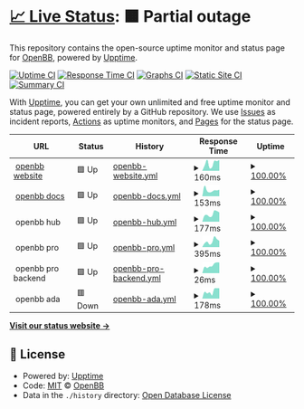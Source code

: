 # [📈 Live Status](https://openbb-finance.github.io/uptime): <!--live status--> **🟧 Partial outage**

This repository contains the open-source uptime monitor and status page for [OpenBB](www.openbb.co), powered by [Upptime](https://github.com/upptime/upptime).

[![Uptime CI](https://github.com/openbb-finance/uptime/workflows/Uptime%20CI/badge.svg)](https://github.com/openbb-finance/uptime/actions?query=workflow%3A%22Uptime+CI%22)
[![Response Time CI](https://github.com/openbb-finance/uptime/workflows/Response%20Time%20CI/badge.svg)](https://github.com/openbb-finance/uptime/actions?query=workflow%3A%22Response+Time+CI%22)
[![Graphs CI](https://github.com/openbb-finance/uptime/workflows/Graphs%20CI/badge.svg)](https://github.com/openbb-finance/uptime/actions?query=workflow%3A%22Graphs+CI%22)
[![Static Site CI](https://github.com/openbb-finance/uptime/workflows/Static%20Site%20CI/badge.svg)](https://github.com/openbb-finance/uptime/actions?query=workflow%3A%22Static+Site+CI%22)
[![Summary CI](https://github.com/openbb-finance/uptime/workflows/Summary%20CI/badge.svg)](https://github.com/openbb-finance/uptime/actions?query=workflow%3A%22Summary+CI%22)

With [Upptime](https://upptime.js.org), you can get your own unlimited and free uptime monitor and status page, powered entirely by a GitHub repository. We use [Issues](https://github.com/openbb-finance/uptime/issues) as incident reports, [Actions](https://github.com/openbb-finance/uptime/actions) as uptime monitors, and [Pages](https://openbb-finance.github.io/uptime) for the status page.

<!--start: status pages-->
<!-- This summary is generated by Upptime (https://github.com/upptime/upptime) -->
<!-- Do not edit this manually, your changes will be overwritten -->
<!-- prettier-ignore -->
| URL | Status | History | Response Time | Uptime |
| --- | ------ | ------- | ------------- | ------ |
| <img alt="" src="https://icons.duckduckgo.com/ip3/openbb.co.ico" height="13"> [openbb website](https://openbb.co) | 🟩 Up | [openbb-website.yml](https://github.com/piiq/uptime-test/commits/HEAD/history/openbb-website.yml) | <details><summary><img alt="Response time graph" src="./graphs/openbb-website/response-time-week.png" height="20"> 160ms</summary><br><a href="https://piiq.github.io/uptime/history/openbb-website"><img alt="Response time 160" src="https://img.shields.io/endpoint?url=https%3A%2F%2Fraw.githubusercontent.com%2Fpiiq%2Fuptime-test%2FHEAD%2Fapi%2Fopenbb-website%2Fresponse-time.json"></a><br><a href="https://piiq.github.io/uptime/history/openbb-website"><img alt="24-hour response time 281" src="https://img.shields.io/endpoint?url=https%3A%2F%2Fraw.githubusercontent.com%2Fpiiq%2Fuptime-test%2FHEAD%2Fapi%2Fopenbb-website%2Fresponse-time-day.json"></a><br><a href="https://piiq.github.io/uptime/history/openbb-website"><img alt="7-day response time 160" src="https://img.shields.io/endpoint?url=https%3A%2F%2Fraw.githubusercontent.com%2Fpiiq%2Fuptime-test%2FHEAD%2Fapi%2Fopenbb-website%2Fresponse-time-week.json"></a><br><a href="https://piiq.github.io/uptime/history/openbb-website"><img alt="30-day response time 160" src="https://img.shields.io/endpoint?url=https%3A%2F%2Fraw.githubusercontent.com%2Fpiiq%2Fuptime-test%2FHEAD%2Fapi%2Fopenbb-website%2Fresponse-time-month.json"></a><br><a href="https://piiq.github.io/uptime/history/openbb-website"><img alt="1-year response time 160" src="https://img.shields.io/endpoint?url=https%3A%2F%2Fraw.githubusercontent.com%2Fpiiq%2Fuptime-test%2FHEAD%2Fapi%2Fopenbb-website%2Fresponse-time-year.json"></a></details> | <details><summary><a href="https://piiq.github.io/uptime/history/openbb-website">100.00%</a></summary><a href="https://piiq.github.io/uptime/history/openbb-website"><img alt="All-time uptime 100.00%" src="https://img.shields.io/endpoint?url=https%3A%2F%2Fraw.githubusercontent.com%2Fpiiq%2Fuptime-test%2FHEAD%2Fapi%2Fopenbb-website%2Fuptime.json"></a><br><a href="https://piiq.github.io/uptime/history/openbb-website"><img alt="24-hour uptime 100.00%" src="https://img.shields.io/endpoint?url=https%3A%2F%2Fraw.githubusercontent.com%2Fpiiq%2Fuptime-test%2FHEAD%2Fapi%2Fopenbb-website%2Fuptime-day.json"></a><br><a href="https://piiq.github.io/uptime/history/openbb-website"><img alt="7-day uptime 100.00%" src="https://img.shields.io/endpoint?url=https%3A%2F%2Fraw.githubusercontent.com%2Fpiiq%2Fuptime-test%2FHEAD%2Fapi%2Fopenbb-website%2Fuptime-week.json"></a><br><a href="https://piiq.github.io/uptime/history/openbb-website"><img alt="30-day uptime 100.00%" src="https://img.shields.io/endpoint?url=https%3A%2F%2Fraw.githubusercontent.com%2Fpiiq%2Fuptime-test%2FHEAD%2Fapi%2Fopenbb-website%2Fuptime-month.json"></a><br><a href="https://piiq.github.io/uptime/history/openbb-website"><img alt="1-year uptime 100.00%" src="https://img.shields.io/endpoint?url=https%3A%2F%2Fraw.githubusercontent.com%2Fpiiq%2Fuptime-test%2FHEAD%2Fapi%2Fopenbb-website%2Fuptime-year.json"></a></details>
| <img alt="" src="https://icons.duckduckgo.com/ip3/docs.openbb.co.ico" height="13"> [openbb docs](https://docs.openbb.co/) | 🟩 Up | [openbb-docs.yml](https://github.com/piiq/uptime-test/commits/HEAD/history/openbb-docs.yml) | <details><summary><img alt="Response time graph" src="./graphs/openbb-docs/response-time-week.png" height="20"> 153ms</summary><br><a href="https://piiq.github.io/uptime/history/openbb-docs"><img alt="Response time 153" src="https://img.shields.io/endpoint?url=https%3A%2F%2Fraw.githubusercontent.com%2Fpiiq%2Fuptime-test%2FHEAD%2Fapi%2Fopenbb-docs%2Fresponse-time.json"></a><br><a href="https://piiq.github.io/uptime/history/openbb-docs"><img alt="24-hour response time 143" src="https://img.shields.io/endpoint?url=https%3A%2F%2Fraw.githubusercontent.com%2Fpiiq%2Fuptime-test%2FHEAD%2Fapi%2Fopenbb-docs%2Fresponse-time-day.json"></a><br><a href="https://piiq.github.io/uptime/history/openbb-docs"><img alt="7-day response time 153" src="https://img.shields.io/endpoint?url=https%3A%2F%2Fraw.githubusercontent.com%2Fpiiq%2Fuptime-test%2FHEAD%2Fapi%2Fopenbb-docs%2Fresponse-time-week.json"></a><br><a href="https://piiq.github.io/uptime/history/openbb-docs"><img alt="30-day response time 153" src="https://img.shields.io/endpoint?url=https%3A%2F%2Fraw.githubusercontent.com%2Fpiiq%2Fuptime-test%2FHEAD%2Fapi%2Fopenbb-docs%2Fresponse-time-month.json"></a><br><a href="https://piiq.github.io/uptime/history/openbb-docs"><img alt="1-year response time 153" src="https://img.shields.io/endpoint?url=https%3A%2F%2Fraw.githubusercontent.com%2Fpiiq%2Fuptime-test%2FHEAD%2Fapi%2Fopenbb-docs%2Fresponse-time-year.json"></a></details> | <details><summary><a href="https://piiq.github.io/uptime/history/openbb-docs">100.00%</a></summary><a href="https://piiq.github.io/uptime/history/openbb-docs"><img alt="All-time uptime 100.00%" src="https://img.shields.io/endpoint?url=https%3A%2F%2Fraw.githubusercontent.com%2Fpiiq%2Fuptime-test%2FHEAD%2Fapi%2Fopenbb-docs%2Fuptime.json"></a><br><a href="https://piiq.github.io/uptime/history/openbb-docs"><img alt="24-hour uptime 100.00%" src="https://img.shields.io/endpoint?url=https%3A%2F%2Fraw.githubusercontent.com%2Fpiiq%2Fuptime-test%2FHEAD%2Fapi%2Fopenbb-docs%2Fuptime-day.json"></a><br><a href="https://piiq.github.io/uptime/history/openbb-docs"><img alt="7-day uptime 100.00%" src="https://img.shields.io/endpoint?url=https%3A%2F%2Fraw.githubusercontent.com%2Fpiiq%2Fuptime-test%2FHEAD%2Fapi%2Fopenbb-docs%2Fuptime-week.json"></a><br><a href="https://piiq.github.io/uptime/history/openbb-docs"><img alt="30-day uptime 100.00%" src="https://img.shields.io/endpoint?url=https%3A%2F%2Fraw.githubusercontent.com%2Fpiiq%2Fuptime-test%2FHEAD%2Fapi%2Fopenbb-docs%2Fuptime-month.json"></a><br><a href="https://piiq.github.io/uptime/history/openbb-docs"><img alt="1-year uptime 100.00%" src="https://img.shields.io/endpoint?url=https%3A%2F%2Fraw.githubusercontent.com%2Fpiiq%2Fuptime-test%2FHEAD%2Fapi%2Fopenbb-docs%2Fuptime-year.json"></a></details>
| <img alt="" src="https://icons.duckduckgo.com/ip3/null.ico" height="13"> openbb hub | 🟩 Up | [openbb-hub.yml](https://github.com/piiq/uptime-test/commits/HEAD/history/openbb-hub.yml) | <details><summary><img alt="Response time graph" src="./graphs/openbb-hub/response-time-week.png" height="20"> 177ms</summary><br><a href="https://piiq.github.io/uptime/history/openbb-hub"><img alt="Response time 177" src="https://img.shields.io/endpoint?url=https%3A%2F%2Fraw.githubusercontent.com%2Fpiiq%2Fuptime-test%2FHEAD%2Fapi%2Fopenbb-hub%2Fresponse-time.json"></a><br><a href="https://piiq.github.io/uptime/history/openbb-hub"><img alt="24-hour response time 262" src="https://img.shields.io/endpoint?url=https%3A%2F%2Fraw.githubusercontent.com%2Fpiiq%2Fuptime-test%2FHEAD%2Fapi%2Fopenbb-hub%2Fresponse-time-day.json"></a><br><a href="https://piiq.github.io/uptime/history/openbb-hub"><img alt="7-day response time 177" src="https://img.shields.io/endpoint?url=https%3A%2F%2Fraw.githubusercontent.com%2Fpiiq%2Fuptime-test%2FHEAD%2Fapi%2Fopenbb-hub%2Fresponse-time-week.json"></a><br><a href="https://piiq.github.io/uptime/history/openbb-hub"><img alt="30-day response time 177" src="https://img.shields.io/endpoint?url=https%3A%2F%2Fraw.githubusercontent.com%2Fpiiq%2Fuptime-test%2FHEAD%2Fapi%2Fopenbb-hub%2Fresponse-time-month.json"></a><br><a href="https://piiq.github.io/uptime/history/openbb-hub"><img alt="1-year response time 177" src="https://img.shields.io/endpoint?url=https%3A%2F%2Fraw.githubusercontent.com%2Fpiiq%2Fuptime-test%2FHEAD%2Fapi%2Fopenbb-hub%2Fresponse-time-year.json"></a></details> | <details><summary><a href="https://piiq.github.io/uptime/history/openbb-hub">100.00%</a></summary><a href="https://piiq.github.io/uptime/history/openbb-hub"><img alt="All-time uptime 100.00%" src="https://img.shields.io/endpoint?url=https%3A%2F%2Fraw.githubusercontent.com%2Fpiiq%2Fuptime-test%2FHEAD%2Fapi%2Fopenbb-hub%2Fuptime.json"></a><br><a href="https://piiq.github.io/uptime/history/openbb-hub"><img alt="24-hour uptime 100.00%" src="https://img.shields.io/endpoint?url=https%3A%2F%2Fraw.githubusercontent.com%2Fpiiq%2Fuptime-test%2FHEAD%2Fapi%2Fopenbb-hub%2Fuptime-day.json"></a><br><a href="https://piiq.github.io/uptime/history/openbb-hub"><img alt="7-day uptime 100.00%" src="https://img.shields.io/endpoint?url=https%3A%2F%2Fraw.githubusercontent.com%2Fpiiq%2Fuptime-test%2FHEAD%2Fapi%2Fopenbb-hub%2Fuptime-week.json"></a><br><a href="https://piiq.github.io/uptime/history/openbb-hub"><img alt="30-day uptime 100.00%" src="https://img.shields.io/endpoint?url=https%3A%2F%2Fraw.githubusercontent.com%2Fpiiq%2Fuptime-test%2FHEAD%2Fapi%2Fopenbb-hub%2Fuptime-month.json"></a><br><a href="https://piiq.github.io/uptime/history/openbb-hub"><img alt="1-year uptime 100.00%" src="https://img.shields.io/endpoint?url=https%3A%2F%2Fraw.githubusercontent.com%2Fpiiq%2Fuptime-test%2FHEAD%2Fapi%2Fopenbb-hub%2Fuptime-year.json"></a></details>
| <img alt="" src="https://icons.duckduckgo.com/ip3/null.ico" height="13"> openbb pro | 🟩 Up | [openbb-pro.yml](https://github.com/piiq/uptime-test/commits/HEAD/history/openbb-pro.yml) | <details><summary><img alt="Response time graph" src="./graphs/openbb-pro/response-time-week.png" height="20"> 395ms</summary><br><a href="https://piiq.github.io/uptime/history/openbb-pro"><img alt="Response time 395" src="https://img.shields.io/endpoint?url=https%3A%2F%2Fraw.githubusercontent.com%2Fpiiq%2Fuptime-test%2FHEAD%2Fapi%2Fopenbb-pro%2Fresponse-time.json"></a><br><a href="https://piiq.github.io/uptime/history/openbb-pro"><img alt="24-hour response time 213" src="https://img.shields.io/endpoint?url=https%3A%2F%2Fraw.githubusercontent.com%2Fpiiq%2Fuptime-test%2FHEAD%2Fapi%2Fopenbb-pro%2Fresponse-time-day.json"></a><br><a href="https://piiq.github.io/uptime/history/openbb-pro"><img alt="7-day response time 395" src="https://img.shields.io/endpoint?url=https%3A%2F%2Fraw.githubusercontent.com%2Fpiiq%2Fuptime-test%2FHEAD%2Fapi%2Fopenbb-pro%2Fresponse-time-week.json"></a><br><a href="https://piiq.github.io/uptime/history/openbb-pro"><img alt="30-day response time 395" src="https://img.shields.io/endpoint?url=https%3A%2F%2Fraw.githubusercontent.com%2Fpiiq%2Fuptime-test%2FHEAD%2Fapi%2Fopenbb-pro%2Fresponse-time-month.json"></a><br><a href="https://piiq.github.io/uptime/history/openbb-pro"><img alt="1-year response time 395" src="https://img.shields.io/endpoint?url=https%3A%2F%2Fraw.githubusercontent.com%2Fpiiq%2Fuptime-test%2FHEAD%2Fapi%2Fopenbb-pro%2Fresponse-time-year.json"></a></details> | <details><summary><a href="https://piiq.github.io/uptime/history/openbb-pro">100.00%</a></summary><a href="https://piiq.github.io/uptime/history/openbb-pro"><img alt="All-time uptime 100.00%" src="https://img.shields.io/endpoint?url=https%3A%2F%2Fraw.githubusercontent.com%2Fpiiq%2Fuptime-test%2FHEAD%2Fapi%2Fopenbb-pro%2Fuptime.json"></a><br><a href="https://piiq.github.io/uptime/history/openbb-pro"><img alt="24-hour uptime 100.00%" src="https://img.shields.io/endpoint?url=https%3A%2F%2Fraw.githubusercontent.com%2Fpiiq%2Fuptime-test%2FHEAD%2Fapi%2Fopenbb-pro%2Fuptime-day.json"></a><br><a href="https://piiq.github.io/uptime/history/openbb-pro"><img alt="7-day uptime 100.00%" src="https://img.shields.io/endpoint?url=https%3A%2F%2Fraw.githubusercontent.com%2Fpiiq%2Fuptime-test%2FHEAD%2Fapi%2Fopenbb-pro%2Fuptime-week.json"></a><br><a href="https://piiq.github.io/uptime/history/openbb-pro"><img alt="30-day uptime 100.00%" src="https://img.shields.io/endpoint?url=https%3A%2F%2Fraw.githubusercontent.com%2Fpiiq%2Fuptime-test%2FHEAD%2Fapi%2Fopenbb-pro%2Fuptime-month.json"></a><br><a href="https://piiq.github.io/uptime/history/openbb-pro"><img alt="1-year uptime 100.00%" src="https://img.shields.io/endpoint?url=https%3A%2F%2Fraw.githubusercontent.com%2Fpiiq%2Fuptime-test%2FHEAD%2Fapi%2Fopenbb-pro%2Fuptime-year.json"></a></details>
| <img alt="" src="https://icons.duckduckgo.com/ip3/null.ico" height="13"> openbb pro backend | 🟩 Up | [openbb-pro-backend.yml](https://github.com/piiq/uptime-test/commits/HEAD/history/openbb-pro-backend.yml) | <details><summary><img alt="Response time graph" src="./graphs/openbb-pro-backend/response-time-week.png" height="20"> 26ms</summary><br><a href="https://piiq.github.io/uptime/history/openbb-pro-backend"><img alt="Response time 26" src="https://img.shields.io/endpoint?url=https%3A%2F%2Fraw.githubusercontent.com%2Fpiiq%2Fuptime-test%2FHEAD%2Fapi%2Fopenbb-pro-backend%2Fresponse-time.json"></a><br><a href="https://piiq.github.io/uptime/history/openbb-pro-backend"><img alt="24-hour response time 49" src="https://img.shields.io/endpoint?url=https%3A%2F%2Fraw.githubusercontent.com%2Fpiiq%2Fuptime-test%2FHEAD%2Fapi%2Fopenbb-pro-backend%2Fresponse-time-day.json"></a><br><a href="https://piiq.github.io/uptime/history/openbb-pro-backend"><img alt="7-day response time 26" src="https://img.shields.io/endpoint?url=https%3A%2F%2Fraw.githubusercontent.com%2Fpiiq%2Fuptime-test%2FHEAD%2Fapi%2Fopenbb-pro-backend%2Fresponse-time-week.json"></a><br><a href="https://piiq.github.io/uptime/history/openbb-pro-backend"><img alt="30-day response time 26" src="https://img.shields.io/endpoint?url=https%3A%2F%2Fraw.githubusercontent.com%2Fpiiq%2Fuptime-test%2FHEAD%2Fapi%2Fopenbb-pro-backend%2Fresponse-time-month.json"></a><br><a href="https://piiq.github.io/uptime/history/openbb-pro-backend"><img alt="1-year response time 26" src="https://img.shields.io/endpoint?url=https%3A%2F%2Fraw.githubusercontent.com%2Fpiiq%2Fuptime-test%2FHEAD%2Fapi%2Fopenbb-pro-backend%2Fresponse-time-year.json"></a></details> | <details><summary><a href="https://piiq.github.io/uptime/history/openbb-pro-backend">100.00%</a></summary><a href="https://piiq.github.io/uptime/history/openbb-pro-backend"><img alt="All-time uptime 100.00%" src="https://img.shields.io/endpoint?url=https%3A%2F%2Fraw.githubusercontent.com%2Fpiiq%2Fuptime-test%2FHEAD%2Fapi%2Fopenbb-pro-backend%2Fuptime.json"></a><br><a href="https://piiq.github.io/uptime/history/openbb-pro-backend"><img alt="24-hour uptime 100.00%" src="https://img.shields.io/endpoint?url=https%3A%2F%2Fraw.githubusercontent.com%2Fpiiq%2Fuptime-test%2FHEAD%2Fapi%2Fopenbb-pro-backend%2Fuptime-day.json"></a><br><a href="https://piiq.github.io/uptime/history/openbb-pro-backend"><img alt="7-day uptime 100.00%" src="https://img.shields.io/endpoint?url=https%3A%2F%2Fraw.githubusercontent.com%2Fpiiq%2Fuptime-test%2FHEAD%2Fapi%2Fopenbb-pro-backend%2Fuptime-week.json"></a><br><a href="https://piiq.github.io/uptime/history/openbb-pro-backend"><img alt="30-day uptime 100.00%" src="https://img.shields.io/endpoint?url=https%3A%2F%2Fraw.githubusercontent.com%2Fpiiq%2Fuptime-test%2FHEAD%2Fapi%2Fopenbb-pro-backend%2Fuptime-month.json"></a><br><a href="https://piiq.github.io/uptime/history/openbb-pro-backend"><img alt="1-year uptime 100.00%" src="https://img.shields.io/endpoint?url=https%3A%2F%2Fraw.githubusercontent.com%2Fpiiq%2Fuptime-test%2FHEAD%2Fapi%2Fopenbb-pro-backend%2Fuptime-year.json"></a></details>
| <img alt="" src="https://icons.duckduckgo.com/ip3/null.ico" height="13"> openbb ada | 🟥 Down | [openbb-ada.yml](https://github.com/piiq/uptime-test/commits/HEAD/history/openbb-ada.yml) | <details><summary><img alt="Response time graph" src="./graphs/openbb-ada/response-time-week.png" height="20"> 178ms</summary><br><a href="https://piiq.github.io/uptime/history/openbb-ada"><img alt="Response time 178" src="https://img.shields.io/endpoint?url=https%3A%2F%2Fraw.githubusercontent.com%2Fpiiq%2Fuptime-test%2FHEAD%2Fapi%2Fopenbb-ada%2Fresponse-time.json"></a><br><a href="https://piiq.github.io/uptime/history/openbb-ada"><img alt="24-hour response time 253" src="https://img.shields.io/endpoint?url=https%3A%2F%2Fraw.githubusercontent.com%2Fpiiq%2Fuptime-test%2FHEAD%2Fapi%2Fopenbb-ada%2Fresponse-time-day.json"></a><br><a href="https://piiq.github.io/uptime/history/openbb-ada"><img alt="7-day response time 178" src="https://img.shields.io/endpoint?url=https%3A%2F%2Fraw.githubusercontent.com%2Fpiiq%2Fuptime-test%2FHEAD%2Fapi%2Fopenbb-ada%2Fresponse-time-week.json"></a><br><a href="https://piiq.github.io/uptime/history/openbb-ada"><img alt="30-day response time 178" src="https://img.shields.io/endpoint?url=https%3A%2F%2Fraw.githubusercontent.com%2Fpiiq%2Fuptime-test%2FHEAD%2Fapi%2Fopenbb-ada%2Fresponse-time-month.json"></a><br><a href="https://piiq.github.io/uptime/history/openbb-ada"><img alt="1-year response time 178" src="https://img.shields.io/endpoint?url=https%3A%2F%2Fraw.githubusercontent.com%2Fpiiq%2Fuptime-test%2FHEAD%2Fapi%2Fopenbb-ada%2Fresponse-time-year.json"></a></details> | <details><summary><a href="https://piiq.github.io/uptime/history/openbb-ada">100.00%</a></summary><a href="https://piiq.github.io/uptime/history/openbb-ada"><img alt="All-time uptime 100.00%" src="https://img.shields.io/endpoint?url=https%3A%2F%2Fraw.githubusercontent.com%2Fpiiq%2Fuptime-test%2FHEAD%2Fapi%2Fopenbb-ada%2Fuptime.json"></a><br><a href="https://piiq.github.io/uptime/history/openbb-ada"><img alt="24-hour uptime 100.00%" src="https://img.shields.io/endpoint?url=https%3A%2F%2Fraw.githubusercontent.com%2Fpiiq%2Fuptime-test%2FHEAD%2Fapi%2Fopenbb-ada%2Fuptime-day.json"></a><br><a href="https://piiq.github.io/uptime/history/openbb-ada"><img alt="7-day uptime 100.00%" src="https://img.shields.io/endpoint?url=https%3A%2F%2Fraw.githubusercontent.com%2Fpiiq%2Fuptime-test%2FHEAD%2Fapi%2Fopenbb-ada%2Fuptime-week.json"></a><br><a href="https://piiq.github.io/uptime/history/openbb-ada"><img alt="30-day uptime 100.00%" src="https://img.shields.io/endpoint?url=https%3A%2F%2Fraw.githubusercontent.com%2Fpiiq%2Fuptime-test%2FHEAD%2Fapi%2Fopenbb-ada%2Fuptime-month.json"></a><br><a href="https://piiq.github.io/uptime/history/openbb-ada"><img alt="1-year uptime 100.00%" src="https://img.shields.io/endpoint?url=https%3A%2F%2Fraw.githubusercontent.com%2Fpiiq%2Fuptime-test%2FHEAD%2Fapi%2Fopenbb-ada%2Fuptime-year.json"></a></details>

<!--end: status pages-->

[**Visit our status website →**](https://openbb-finance.github.io/uptime)

## 📄 License

- Powered by: [Upptime](https://github.com/upptime/upptime)
- Code: [MIT](./LICENSE) © [OpenBB](www.openbb.co)
- Data in the `./history` directory: [Open Database License](https://opendatacommons.org/licenses/odbl/1-0/)
